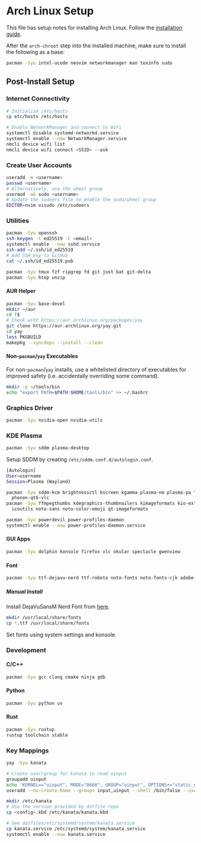 # Arch Linux Setup

This file has setup notes for installing Arch Linux. Follow the
[installation guide](https://wiki.archlinux.org/title/Installation_guide).

After the `arch-chroot` step into the installed machine, make sure to install
the following as a base:

```bash
pacman -Syu intel-ucode neovim networkmanager man texinfo sudo
```

## Post-Install Setup

### Internet Connectivity

```bash
# Initialize /etc/hosts
cp etc/hosts /etc/hosts

# Enable NetworkManager and connect to WiFi
systemctl disable systemd-networkd.service
systemctl enable --now NetworkManager.service
nmcli device wifi list
nmcli device wifi connect <SSID> --ask
```

### Create User Accounts

```bash
useradd -m <username>
passwd <username>
# Alternatively, use the wheel group
usermod -aG sudo <username>
# Update the sudoers file to enable the sudo/wheel group
EDITOR=nvim visudo /etc/sudoers
```

### Utilities

```bash
pacman -Syu openssh
ssh-keygen -t ed25519 -C <email>
systemctl enable --now sshd.service
ssh-add ~/.ssh/id_ed25519
# Add SSH key to GitHub
cat ~/.ssh/id_ed25519.pub

pacman -Syu tmux fzf ripgrep fd git just bat git-delta
pacman -Syu htop unzip
```

#### AUR Helper

```bash
pacman -Syu base-devel
mkdir ~/aur
cd !$
# Check with https://aur.archlinux.org/packages/yay
git clone https://aur.archlinux.org/yay.git
cd yay
less PKGBUILD
makepkg --syncdeps --install --clean
```

#### Non-`pacman`/`yay` Executables

For non-`pacman`/`yay` installs, use a whitelisted directory of executables for
improved safety (i.e. accidentally overriding some command).

```bash
mkdir -p ~/tools/bin
echo "export PATH=$PATH:$HOME/tools/bin" >> ~/.bashrc
```

### Graphics Driver

```bash
pacman -Syu nvidia-open nvidia-utils
```

### KDE Plasma

```bash
pacman -Syu sddm plasma-desktop
```

Setup SDDM by creating `/etc/sddm.conf.d/autologin.conf`.
```bash
[Autologin]
User=username
Session=Plasma (Wayland)
```

```bash
pacman -Syu sddm-kcm brightnessctl kscreen kgamma plasma-nm plasma-pa \
  phonon-qt6-vlc
pacman -Syu ffmpegthumbs kdegraphics-thumbnailers kimageformats kio-extras \
  icoutils noto-sans noto-color-emoji qt-imageformats

pacman -Syu powerdevil power-profiles-daemon
systemctl enable --now power-profiles-daemon.service
```

#### GUI Apps

```bash
pacman -Syu dolphin konsole firefox vlc okular spectacle gwenview
```

#### Font

```bash
pacman -Syu ttf-dejavu-nerd ttf-roboto noto-fonts noto-fonts-cjk adobe-source-han-sans-cn-fonts adobe-source-han-serif-cn-fonts
```

##### Manual Install

Install DejaVuSansM Nerd Font from [here](https://www.nerdfonts.com/font-downloads).

```bash
mkdir /usr/local/share/fonts
cp *.ttf /usr/local/share/fonts
```

Set fonts using system settings and konsole.

### Development

#### C/C++

```bash
pacman -Syu gcc clang cmake ninja gdb
```

#### Python

```bash
pacman -Syu python uv
```

#### Rust

```bash
pacman -Syu rustup
rustup toolchain stable
```

### Key Mappings

```bash
yay -Syu kanata

# Create user/group for kanata to read uinput
groupadd uinput
echo 'KERNEL=="uinput", MODE="0660", GROUP="uinput", OPTIONS+="static_node=uinput"' > /etc/udev/rules.d/99-kanata.rules
useradd --no-create-home --groups input,uinput --shell /bin/false --user-group kanata

mkdir /etc/kanata
# Use the version provided by dotfile repo
cp <config>.kbd /etc/kanata/kanata.kbd

# See dotfiles/etc/systemd/system/kanata.service
cp kanata.service /etc/systemd/system/kanata.service
systemctl enable --now kanata.service
```
